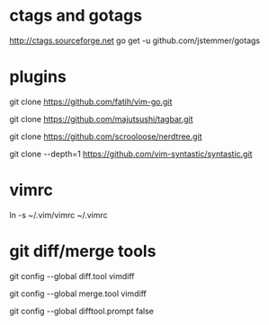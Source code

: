 # ctags and gotags

http://ctags.sourceforge.net
go get -u github.com/jstemmer/gotags

# plugins

git clone https://github.com/fatih/vim-go.git

git clone https://github.com/majutsushi/tagbar.git

git clone https://github.com/scrooloose/nerdtree.git

git clone --depth=1 https://github.com/vim-syntastic/syntastic.git

# vimrc

ln -s ~/.vim/vimrc ~/.vimrc

# git diff/merge tools

git config --global diff.tool vimdiff

git config --global merge.tool vimdiff

git config --global difftool.prompt false

